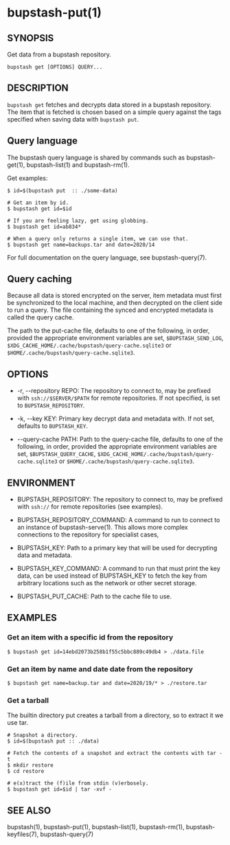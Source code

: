 bupstash-put(1) 
===============

## SYNOPSIS

Get data from a bupstash repository.

`bupstash get [OPTIONS] QUERY... `

## DESCRIPTION

`bupstash get` fetches and decrypts data stored in a bupstash repository. The
item that is fetched is chosen based on a simple query against the 
tags specified when saving data with `bupstash put`.

## Query language

The bupstash query language is shared by commands such as bupstash-get(1), bupstash-list(1) and bupstash-rm(1).

Get examples:
```
$ id=$(bupstash put  :: ./some-data)

# Get an item by id.
$ bupstash get id=$id

# If you are feeling lazy, get using globbing.
$ bupstash get id=ab834*

# When a query only returns a single item, we can use that.
$ bupstash get name=backups.tar and date=2020/14
```

For full documentation on the query language, see bupstash-query(7). 

## Query caching

Because all data is stored encrypted on the server, item metadata must first be synchronized to the local machine,
and then decrypted on the client side to run a query. The file containing the synced and encrypted metadata
is called the query cache.

The path to the put-cache file, defaults to one of the following, in order, provided
the appropriate environment variables are set, `$BUPSTASH_SEND_LOG`,
`$XDG_CACHE_HOME/.cache/bupstash/query-cache.sqlite3` or `$HOME/.cache/bupstash/query-cache.sqlite3`.

## OPTIONS

* -r, --repository REPO:
  The repository to connect to, may be prefixed with `ssh://$SERVER/$PATH` for
  remote repositories. If not specified, is set to `BUPSTASH_REPOSITORY`.

* -k, --key KEY:
  Primary key decrypt data and metadata with. If not set, defaults
  to `BUPSTASH_KEY`.

* --query-cache PATH:
  Path to the query-cache file, defaults to one of the following, in order, provided
  the appropriate environment variables are set, `$BUPSTASH_QUERY_CACHE`,
  `$XDG_CACHE_HOME/.cache/bupstash/query-cache.sqlite3` or `$HOME/.cache/bupstash/query-cache.sqlite3`.

## ENVIRONMENT

* BUPSTASH_REPOSITORY:
  The repository to connect to, may be prefixed with `ssh://` for
  remote repositories (see examples).

* BUPSTASH_REPOSITORY_COMMAND:
  A command to run to connect to an instance of bupstash-serve(1). This 
  allows more complex connections to the repository for specialist cases,

* BUPSTASH_KEY:
  Path to a primary key that will be used for decrypting data and metadata.

* BUPSTASH_KEY_COMMAND:
  A command to run that must print the key data, can be used instead of BUPSTASH_KEY
  to fetch the key from arbitrary locations such as the network or other secret storage.

* BUPSTASH_PUT_CACHE:
  Path to the cache file to use.

## EXAMPLES

### Get an item with a specific id from the repository

```
$ bupstash get id=14ebd2073b258b1f55c5bbc889c49db4 > ./data.file
```

### Get an item by name and date date from the repository

```
$ bupstash get name=backup.tar and date=2020/19/* > ./restore.tar
```

### Get a tarball

The builtin directory put creates a tarball from a directory, so to extract 
it we use tar.

```
# Snapshot a directory.
$ id=$(bupstash put :: ./data)

# Fetch the contents of a snapshot and extract the contents with tar -t
$ mkdir restore
$ cd restore 

# e(x)tract the (f)ile from stdin (v)erbosely.
$ bupstash get id=$id | tar -xvf -
```

## SEE ALSO

bupstash(1), bupstash-put(1), bupstash-list(1), bupstash-rm(1), bupstash-keyfiles(7),  bupstash-query(7)
